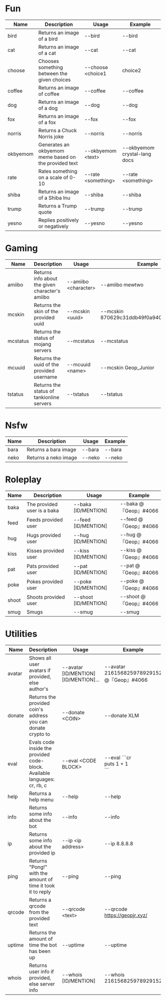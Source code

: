 # Fun
Name | Description | Usage | Example
--- | --- | --- | ---
bird | Returns an image of a bird | --bird | --bird
cat | Returns an image of a cat | --cat | --cat
choose | Chooses something between the given choices | --choose &lt;choice1|choice2|choiceN&gt; | --choose chocolate|ice cream
coffee | Returns an image of coffee | --coffee | --coffee
dog | Returns an image of a dog | --dog | --dog
fox | Returns an image of a fox | --fox | --fox
norris | Returns a Chuck Norris joke | --norris | --norris
okbyemom | Generates an okbyemom meme based on the provided text | --okbyemom &lt;text&gt; | --okbyemom crystal-lang docs
rate | Rates something on a scale of 0-10 | --rate &lt;something&gt; | --rate &lt;something&gt;
shiba | Returns an image of a Shiba Inu | --shiba | --shiba
trump | Returns a Trump quote | --trump | --trump
yesno | Replies positively or negatively | --yesno | --yesno
# Gaming
Name | Description | Usage | Example
--- | --- | --- | ---
amiibo | Returns info about the given character's amiibo | --amiibo &lt;character&gt; | --amiibo mewtwo
mcskin | Returns the skin of the provided uuid | --mcskin &lt;uuid&gt; | --mcskin 870629c31ddb49f0a940e20abff3df55
mcstatus | Returns the status of mojang servers | --mcstatus | --mcstatus
mcuuid | Returns the uuid of the provided username | --mcuuid &lt;name&gt; | --mcskin Geop_Junior
tstatus | Returns the status of tankionline servers | --tstatus | --tstatus
# Nsfw
Name | Description | Usage | Example
--- | --- | --- | ---
bara | Returns a bara image | --bara | --bara
neko | Returns a neko image | --neko | --neko
# Roleplay
Name | Description | Usage | Example
--- | --- | --- | ---
baka | The provided user is a baka | --baka [ID/MENTION] | --baka @『Geop』#4066
feed | Feeds provided user | --feed [ID/MENTION] | --feed @『Geop』#4066
hug | Hugs provided user | --hug [ID/MENTION] | --hug @『Geop』#4066
kiss | Kisses provided user | --kiss [ID/MENTION] | --kiss @『Geop』#4066
pat | Pats provided user | --pat [ID/MENTION] | --pat @『Geop』#4066
poke | Pokes provided user | --poke [ID/MENTION] | --poke @『Geop』#4066
shoot | Shoots provided user | --shoot [ID/MENTION] | --shoot @『Geop』#4066
smug | Smugs | --smug | --smug
# Utilities
Name | Description | Usage | Example
--- | --- | --- | ---
avatar | Shows all user avatars if provided, else author's | --avatar [ID/MENTION] [ID/MENTION]... | --avatar 216156825978929152 @『Geop』#4066
donate | Returns the provided coin's address you can donate crypto to | --donate &lt;COIN&gt; | --donate XLM
eval | Evals code inside the provided code-block. Available languages: cr, rb, c | --eval &lt;CODE BLOCK&gt; | --eval ´´´cr<br>puts 1 + 1<br>´´´
help | Returns a help menu | --help | --help
info | Returns some info about the bot | --info | --info
ip | Returns some info about the provided ip | --ip &lt;ip address&gt; | --ip 8.8.8.8
ping | Returns "Pong!" with the amount of time it took it to reply | --ping | --ping
qrcode | Returns a qrcode from the provided text | --qrcode &lt;text&gt; | --qrcode https://geopjr.xyz/
uptime | Returns the amount of time the bot has been up | --uptime | --uptime
whois | Returns user info if provided, else server info | --whois [ID/MENTION] | --whois 216156825978929152
